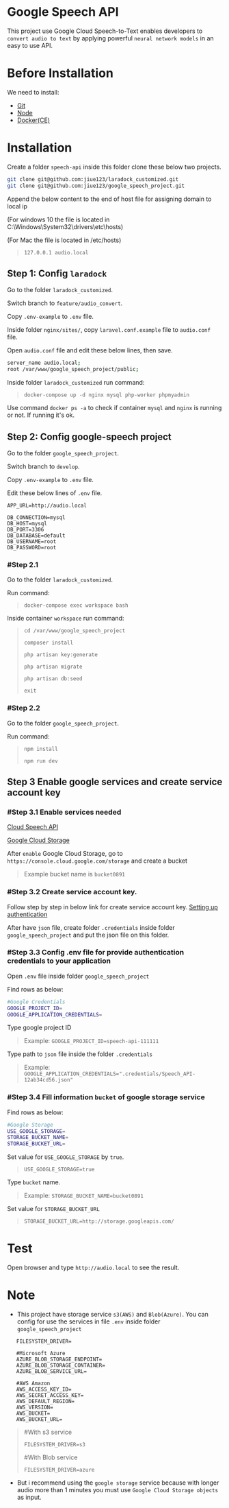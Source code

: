 Google Speech API
==============

This project use Google Cloud Speech-to-Text enables developers to ``convert audio to text`` by applying powerful 
``neural network models`` in an easy to use API.

# Before Installation

We need to install:

* [Git](https://git-scm.com/downloads)
* [Node](https://nodejs.org/en/download/)
* [Docker(CE)](https://www.docker.com/community-edition#/download)

# Installation

Create a folder ``speech-api`` inside this folder clone these below two projects.

```sh
git clone git@github.com:jiue123/laradock_customized.git
git clone git@github.com:jiue123/google_speech_project.git
```

Append the below content to the end of host file for assigning domain to local ip

(For windows 10 the file is located in C:\Windows\System32\drivers\etc\hosts)

(For Mac the file is located in /etc/hosts)
> ``127.0.0.1 audio.local``

## Step 1: Config ``laradock``

Go to the folder ``laradock_customized``.

Switch branch to `feature/audio_convert`.

Copy ``.env-example`` to ``.env`` file.

Inside folder ``nginx/sites/``, copy ``laravel.conf.example`` file to ``audio.conf`` file.

Open ``audio.conf`` file and edit these below lines, then save.

```sh
server_name audio.local;
root /var/www/google_speech_project/public;
```

Inside folder ``laradock_customized`` run command:

> ``docker-compose up -d nginx mysql php-worker phpmyadmin``

Use command ``docker ps -a`` to check if container ``mysql`` and ``nginx`` is running or not. If running it's ok.

## Step 2: Config google-speech project

Go to the folder ``google_speech_project``.

Switch branch to `develop`.

Copy ``.env-example`` to ``.env`` file.

Edit these below lines of ``.env`` file.

```
APP_URL=http://audio.local

DB_CONNECTION=mysql
DB_HOST=mysql
DB_PORT=3306
DB_DATABASE=default
DB_USERNAME=root
DB_PASSWORD=root
```

### #Step 2.1
Go to the folder ``laradock_customized``.

Run command:
> ``docker-compose exec workspace bash``

Inside container ``workspace`` run command:
> ``cd /var/www/google_speech_project``
>
> ``composer install``
>
> ``php artisan key:generate``
>
> ``php artisan migrate``
>
> ``php artisan db:seed``
>
> ``exit``

### #Step 2.2

Go to the folder ``google_speech_project``.

Run command:
> ``npm install``
>
> ``npm run dev``

## Step 3 Enable google services and create service account key

### #Step 3.1 Enable services needed

[Cloud Speech API](https://console.cloud.google.com/apis/library/speech.googleapis.com?id=7ae3f475-64e7-4123-880a-a889f34fa714&project=speech-api-196408&folder&organizationId)

[Google Cloud Storage](https://console.cloud.google.com/apis/library/storage-component.googleapis.com?id=466e130e-03f7-4da9-965c-10f7e2cf0bd1&project=speech-api-196408&folder&organizationId)

After `enable` Google Cloud Storage, go to ``https://console.cloud.google.com/storage`` and create a bucket
> Example bucket name is ``bucket0891``

### #Step 3.2 Create service account key.

Follow step by step in below link for create service account key.
[Setting up authentication](https://cloud.google.com/speech-to-text/docs/reference/libraries#client-libraries-install-php)

After have ``json`` file, create folder ``.credentials`` inside folder ``google_speech_project`` and put the json file on this folder.

### #Step 3.3 Config .env file for provide authentication credentials to your application

Open ``.env`` file inside folder ``google_speech_project``

Find rows as below:
```sh
#Google Credentials
GOOGLE_PROJECT_ID=
GOOGLE_APPLICATION_CREDENTIALS=
```

Type google project ID
> Example: ``GOOGLE_PROJECT_ID=speech-api-111111``

Type path to ``json`` file inside the folder ``.credentials``
> Example: ``GOOGLE_APPLICATION_CREDENTIALS=".credentials/Speech_API-12ab34cd56.json"``

### #Step 3.4 Fill information ``bucket`` of google storage service

Find rows as below:
```sh
#Google Storage
USE_GOOGLE_STORAGE=
STORAGE_BUCKET_NAME=
STORAGE_BUCKET_URL=
```

Set value for ``USE_GOOGLE_STORAGE`` by ``true``.
> ``USE_GOOGLE_STORAGE=true``

Type ``bucket`` name.
> Example: ``STORAGE_BUCKET_NAME=bucket0891``

Set value for ``STORAGE_BUCKET_URL``
> ``STORAGE_BUCKET_URL=http://storage.googleapis.com/``

# Test
Open browser and type ``http://audio.local`` to see the result.

# Note
 - This project have storage service ``s3(AWS)`` and ``Blob(Azure)``. You can config for use the services in file ``.env`` 
 inside folder ``google_speech_project``
 ```
    FILESYSTEM_DRIVER=
    
    #Microsoft Azure
    AZURE_BLOB_STORAGE_ENDPOINT=
    AZURE_BLOB_STORAGE_CONTAINER=
    AZURE_BLOB_SERVICE_URL=
    
    #AWS Amazon
    AWS_ACCESS_KEY_ID=
    AWS_SECRET_ACCESS_KEY=
    AWS_DEFAULT_REGION=
    AWS_VERSION=
    AWS_BUCKET=
    AWS_BUCKET_URL=
 ```
> \#With s3 service
>
> ``FILESYSTEM_DRIVER=s3``
>
> \#With Blob service
>
> ``FILESYSTEM_DRIVER=azure``

 - But i recommend using the ``google storage`` service because with longer audio more than 1 minutes you must use 
 ``Google Cloud Storage objects`` as input.
